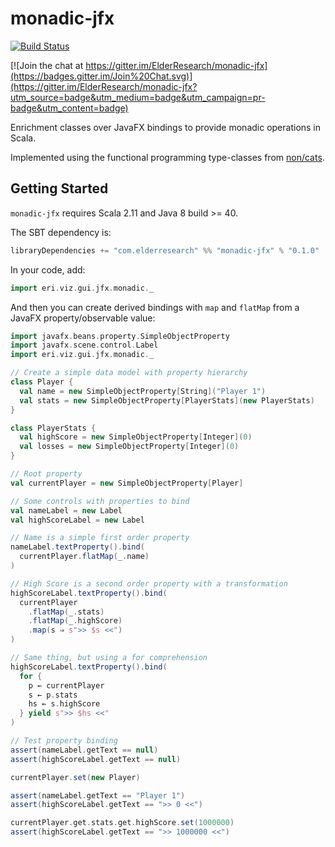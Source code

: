 # monadic-jfx

[![Build Status](https://travis-ci.org/ElderResearch/monadic-jfx.svg)](https://travis-ci.org/ElderResearch/monadic-jfx)

[![Join the chat at https://gitter.im/ElderResearch/monadic-jfx](https://badges.gitter.im/Join%20Chat.svg)](https://gitter.im/ElderResearch/monadic-jfx?utm_source=badge&utm_medium=badge&utm_campaign=pr-badge&utm_content=badge)

Enrichment classes over JavaFX bindings to provide monadic operations in Scala.

Implemented using the functional programming type-classes from [non/cats](https://github.com/non/cats).  

## Getting Started

`monadic-jfx` requires Scala 2.11 and Java 8 build >= 40.

The SBT dependency is:

```scala
libraryDependencies += "com.elderresearch" %% "monadic-jfx" % "0.1.0"
```

In your code, add:

```scala
import eri.viz.gui.jfx.monadic._
```

And then you can create derived bindings with `map` and `flatMap` from a JavaFX property/observable value:

```scala
import javafx.beans.property.SimpleObjectProperty
import javafx.scene.control.Label
import eri.viz.gui.jfx.monadic._

// Create a simple data model with property hierarchy
class Player {
  val name = new SimpleObjectProperty[String]("Player 1")
  val stats = new SimpleObjectProperty[PlayerStats](new PlayerStats)
}

class PlayerStats {
  val highScore = new SimpleObjectProperty[Integer](0)
  val losses = new SimpleObjectProperty[Integer](0)
}

// Root property
val currentPlayer = new SimpleObjectProperty[Player]

// Some controls with properties to bind
val nameLabel = new Label
val highScoreLabel = new Label

// Name is a simple first order property
nameLabel.textProperty().bind(
  currentPlayer.flatMap(_.name)
)

// High Score is a second order property with a transformation
highScoreLabel.textProperty().bind(
  currentPlayer
    .flatMap(_.stats)
    .flatMap(_.highScore)
    .map(s ⇒ s">> $s <<")
)

// Same thing, but using a for comprehension
highScoreLabel.textProperty().bind(
  for {
    p ← currentPlayer
    s ← p.stats
    hs ← s.highScore
  } yield s">> $hs <<"
)

// Test property binding
assert(nameLabel.getText == null)
assert(highScoreLabel.getText == null)

currentPlayer.set(new Player)

assert(nameLabel.getText == "Player 1")
assert(highScoreLabel.getText == ">> 0 <<")

currentPlayer.get.stats.get.highScore.set(1000000)
assert(highScoreLabel.getText == ">> 1000000 <<")
```
